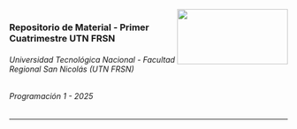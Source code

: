 <img align="right" width="200" height="100" src="https://github.com/user-attachments/assets/a0827ca6-20b7-4532-83b0-dd918cbcbc4d">

### Repositorio de Material - Primer Cuatrimestre UTN FRSN
###### Universidad Tecnológica Nacional - Facultad Regional San Nicolás (UTN FRSN)
###### Programación 1 - 2025

---
